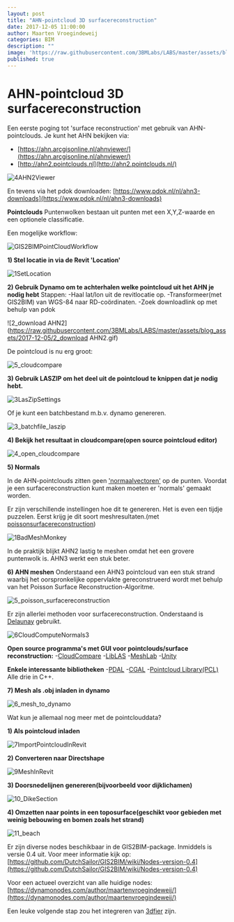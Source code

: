 ```yaml
---
layout: post
title: "AHN-pointcloud 3D surfacereconstruction"
date: 2017-12-05 11:00:00
author: Maarten Vroegindeweij
categories: BIM
description: ""
image: 'https://raw.githubusercontent.com/3BMLabs/LABS/master/assets/blog_assets/2017-12-05/4AHN2Viewer.png'
published: true
---
```


# AHN-pointcloud 3D surfacereconstruction

Een eerste poging tot 'surface reconstruction' met gebruik van AHN-pointclouds.
Je kunt het AHN bekijken via:

- [https://ahn.arcgisonline.nl/ahnviewer/](https://ahn.arcgisonline.nl/ahnviewer/)
- [http://ahn2.pointclouds.nl](http://ahn2.pointclouds.nl/)

![4AHN2Viewer](https://raw.githubusercontent.com/3BMLabs/LABS/master/assets/blog_assets/2017-12-05/4AHN2Viewer.png)

En tevens via het pdok downloaden: [https://www.pdok.nl/nl/ahn3-downloads](https://www.pdok.nl/nl/ahn3-downloads)

**Pointclouds**
Puntenwolken bestaan uit punten met een X,Y,Z-waarde en een optionele classificatie.

Een mogelijke workflow:

![GIS2BIMPointCloudWorkflow](https://raw.githubusercontent.com/3BMLabs/LABS/master/assets/blog_assets/2017-12-05/GIS2BIMPointCloudWorkflow.png)

**1) Stel locatie in via de Revit 'Location'**

![1SetLocation](https://raw.githubusercontent.com/3BMLabs/LABS/master/assets/blog_assets/2017-12-05/1SetLocation.png)

**2) Gebruik Dynamo om te achterhalen welke pointcloud uit het AHN je nodig hebt**
Stappen:
-Haal lat/lon uit de revitlocatie op.
-Transformeer(met GIS2BIM) van WGS-84 naar RD-coördinaten.
-Zoek downloadlink op met behulp van pdok

![2_download AHN2](https://raw.githubusercontent.com/3BMLabs/LABS/master/assets/blog_assets/2017-12-05/2_download AHN2.gif)

De pointcloud is nu erg groot:

![5_cloudcompare](https://raw.githubusercontent.com/3BMLabs/LABS/master/assets/blog_assets/2017-12-05/5_cloudcompare.png)

**3) Gebruik LASZIP om het deel uit de pointcloud te knippen dat je nodig hebt.**

![3LasZipSettings](https://raw.githubusercontent.com/3BMLabs/LABS/master/assets/blog_assets/2017-12-05/3LasZipSettings.png)

Of je kunt een batchbestand m.b.v. dynamo genereren.

![3_batchfile_laszip](https://raw.githubusercontent.com/3BMLabs/LABS/master/assets/blog_assets/2017-12-05/3_batchfile_laszip.gif)

**4) Bekijk het resultaat in cloudcompare(open source pointcloud editor)**

![4_open_cloudcompare](https://raw.githubusercontent.com/3BMLabs/LABS/master/assets/blog_assets/2017-12-05/4_open_cloudcompare.gif)

**5) Normals**

In de AHN-pointclouds zitten geen ['normaalvectoren'](https://en.wikipedia.org/wiki/Normal_(geometry)) op de punten. Voordat je een surfacereconstruction kunt maken moeten er 'normals' gemaakt worden. 

Er zijn verschillende instellingen hoe dit te genereren. Het is even een tijdje puzzelen. Eerst krijg je dit soort meshresultaten.(met [poissonsurfacereconstruction](https://en.wikipedia.org/wiki/Poisson%27s_equation#Surface_reconstruction))

![1BadMeshMonkey](https://raw.githubusercontent.com/3BMLabs/LABS/master/assets/blog_assets/2017-12-05/1BadMeshMonkey.png)

In de praktijk blijkt AHN2 lastig te meshen omdat het een grovere puntenwolk is.
AHN3 werkt een stuk beter.

**6) AHN meshen**
Onderstaand een AHN3 pointcloud van een stuk strand waarbij het oorspronkelijke oppervlakte gereconstrueerd wordt met behulp van het Poisson Surface Reconstruction-Algoritme.

![5_poisson_surfacereconstruction](https://raw.githubusercontent.com/3BMLabs/LABS/master/assets/blog_assets/2017-12-05/5_poisson_surfacereconstruction.gif)

Er zijn allerlei methoden voor surfacereconstruction. Onderstaand is [Delaunay](https://en.wikipedia.org/wiki/Delaunay_tessellation_field_estimator) gebruikt.

![6CloudComputeNormals3](https://raw.githubusercontent.com/3BMLabs/LABS/master/assets/blog_assets/2017-12-05/6CloudComputeNormals3.png)

**Open source programma's met GUI voor pointclouds/surface reconstruction:**
-[CloudCompare](http://www.danielgm.net/cc/)
-[LibLAS](https://www.liblas.org/)
-[MeshLab](http://www.meshlab.net/)
-[Unity](https://unity3d.com/)

**Enkele interessante bibliotheken**
-[PDAL](https://www.pdal.io/)
-[CGAL](https://www.cgal.org/)
-[Pointcloud Library(PCL)](https://www.pointclouds.org/)
Alle drie in C++. 

**7) Mesh als .obj inladen in dynamo**

![6_mesh_to_dynamo](https://raw.githubusercontent.com/3BMLabs/LABS/master/assets/blog_assets/2017-12-05/6_mesh_to_dynamo.gif)

Wat kun je allemaal nog meer met de pointclouddata?

**1) Als pointcloud inladen**

![7ImportPointcloudInRevit](https://raw.githubusercontent.com/3BMLabs/LABS/master/assets/blog_assets/2017-12-05/7ImportPointcloudInRevit.png)

**2) Converteren naar Directshape**

![9MeshInRevit](https://raw.githubusercontent.com/3BMLabs/LABS/master/assets/blog_assets/2017-12-05/9MeshInRevit.png)

**3) Doorsnedelijnen genereren(bijvoorbeeld voor dijklichamen)**

![10_DikeSection](https://raw.githubusercontent.com/3BMLabs/LABS/master/assets/blog_assets/2017-12-05/9Mes10_DikeSectionhInRevit.png)

**4) Omzetten naar points in een toposurface(geschikt voor gebieden met weinig bebouwing en bomen zoals het strand)**

![11_beach](https://raw.githubusercontent.com/3BMLabs/LABS/master/assets/blog_assets/2017-12-05/11_beach.png)

Er zijn diverse nodes beschikbaar in de GIS2BIM-package. Inmiddels is versie 0.4 uit. Voor meer informatie kijk op: <br>
[https://github.com/DutchSailor/GIS2BIM/wiki/Nodes-version-0.4](https://github.com/DutchSailor/GIS2BIM/wiki/Nodes-version-0.4)

Voor een actueel overzicht van alle huidige nodes: [https://dynamonodes.com/author/maartenvroegindeweij/](https://dynamonodes.com/author/maartenvroegindeweij/)

Een leuke volgende stap zou het integreren van [3dfier](https://github.com/tudelft3d/3dfier) zijn.